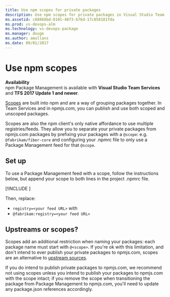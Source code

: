 ```yaml
---
title: Use npm scopes for private packages
description: Use npm scopes for private packages in Visual Studio Team Services
ms.assetid: c88868bd-8101-48f3-b76d-17c858181fda
ms.prod: vs-devops-alm
ms.technology: vs-devops-package
ms.manager: douge
ms.author: amullans
ms.date: 09/01/2017
---
```


# Use npm scopes

**Availability**<br>
npm Package Management is available with **Visual Studio Team Services** and **TFS 2017 Update 1 and newer**.

[Scopes](https://docs.npmjs.com/misc/scope) are built into npm and are a way of grouping packages together.
In Team Services and in npmjs.com, you can publish and use both scoped and unscoped packages. 

Scopes are also the npm client's only native affordance to use multiple registries/feeds.
They allow you to separate your private packages from npmjs.com packages by prefixing your packages with a `@scope`:
e.g. `@fabrikam/fiber-core` and configuring your .npmrc file to only use a Package Management feed for that `@scope`. 

## Set up
To use a Package Management feed with a scope, follow the instructions below, but append your scope to both lines in the project .npmrc file.

[!INCLUDE [](../_shared/npm/npmrc.md)]

 Then, replace:
- `registry=<your feed URL>` with
- `@fabrikam:registry=<your feed URL>`

## Upstreams or scopes?
Scopes add an additional restriction when naming your packages: each package name must start with `@<scope>`. If you're ok with this limitation, and don't intend to ever publish your private packages to npmjs.com, scopes are an alternative to [upstream sources](upstream-sources.md).

If you do intend to publish private packages to npmjs.com, we recommend not using scopes unless you intend to publish your packages to npmjs.com with the scope intact; if you remove the scope when transitioning the package from Package Management to npmjs.com, you'll need to update any package.json references accordingly.